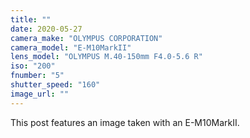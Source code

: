 ```yaml
---
title: ""
date: 2020-05-27
camera_make: "OLYMPUS CORPORATION"
camera_model: "E-M10MarkII"
lens_model: "OLYMPUS M.40-150mm F4.0-5.6 R"
iso: "200"
fnumber: "5"
shutter_speed: "160"
image_url: ""
---
```


This post features an image taken with an E-M10MarkII.